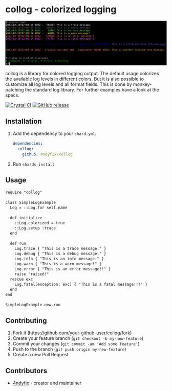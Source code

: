 
# collog - colorized logging

![](collog.png)

collog is a library for colored logging output.
The default usage colorizes the available log levels in different colors.
But it is also possible to customize all log levels and all format fields.
This is done by monkey-patching the standard log library. 
For further examples have a look at the specs.

[![Crystal CI](https://github.com/4ndyfix/collog/actions/workflows/crystal.yml/badge.svg)](https://github.com/4ndyfix/collog/actions/workflows/crystal.yml)
[![GitHub release](https://img.shields.io/github/release/4ndyfix/collog.svg)](https://github.com/4ndyfix/collog/releases)

## Installation

1. Add the dependency to your `shard.yml`:

   ```yaml
   dependencies:
     collog:
       github: 4ndyfix/collog
   ```

2. Run `shards install`

## Usage

```crystal
require "collog"

class SimpleLogExample
  Log = ::Log.for self.name

  def initialize
    ::Log.colorized = true
    ::Log.setup :trace
  end

  def run
    Log.trace { "This is a trace message." }
    Log.debug { "This is a debug message." }
    Log.info { "This is an info message." }
    Log.warn { "This is a warn message!" }
    Log.error { "This is an error message!!" }
    raise "raised!"
  rescue exc
    Log.fatal(exception: exc) { "This is a fatal message!!!" }
  end
end

SimpleLogExample.new.run
```

## Contributing

1. Fork it (<https://github.com/your-github-user/collog/fork>)
2. Create your feature branch (`git checkout -b my-new-feature`)
3. Commit your changes (`git commit -am 'Add some feature'`)
4. Push to the branch (`git push origin my-new-feature`)
5. Create a new Pull Request

## Contributors

- [4ndyfix](https://github.com/4ndyfix) - creator and maintainer
